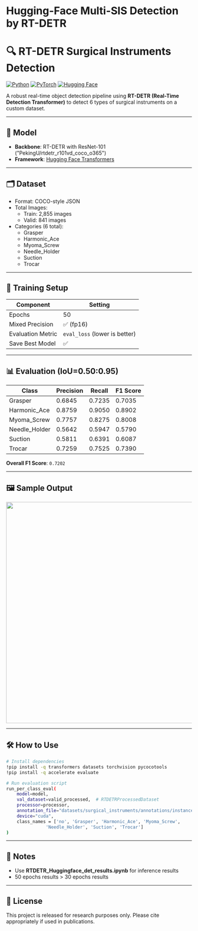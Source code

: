 # Hugging-Face Multi-SIS Detection by RT-DETR

# 🔍 RT-DETR Surgical Instruments Detection

[![Python](https://img.shields.io/badge/Python-3.11-blue?logo=python)](https://www.python.org/) 
[![PyTorch](https://img.shields.io/badge/PyTorch-2.6+-ee4c2c?logo=pytorch)](https://pytorch.org/) 
[![Hugging Face](https://img.shields.io/badge/%F0%9F%A4%97%20Hugging%20Face-Model-blue)](https://huggingface.co/)

A robust real-time object detection pipeline using **RT-DETR (Real-Time Detection Transformer)** to detect 6 types of surgical instruments on a custom dataset.

---

## 🧠 Model

- **Backbone**: RT-DETR with ResNet-101 ("PekingU/rtdetr_r101vd_coco_o365")
- **Framework**: [Hugging Face Transformers](https://huggingface.co/docs/transformers/index)

---

## 🗂 Dataset

- Format: COCO-style JSON
- Total Images:
  - Train: 2,855 images
  - Valid: 841 images
- Categories (6 total):
  - Grasper
  - Harmonic_Ace
  - Myoma_Screw
  - Needle_Holder
  - Suction
  - Trocar

---

## 🚀 Training Setup

| Component          | Setting                  |
|--------------------|---------------------------|
| Epochs             | 50                       |
| Mixed Precision    | ✅ (fp16)                |
| Evaluation Metric  | `eval_loss` (lower is better) |
| Save Best Model    | ✅                        |

---

## 📊 Evaluation (IoU=0.50:0.95)

| Class           | Precision | Recall | F1 Score |
|----------------|-----------|--------|----------|
| Grasper        | 0.6845    | 0.7235 | 0.7035   |
| Harmonic_Ace   | 0.8759    | 0.9050 | 0.8902   |
| Myoma_Screw    | 0.7757    | 0.8275 | 0.8008   |
| Needle_Holder  | 0.5642    | 0.5947 | 0.5790   |
| Suction        | 0.5811    | 0.6391 | 0.6087   |
| Trocar         | 0.7259    | 0.7525 | 0.7390   |

**Overall F1 Score**: `0.7202`

---

## 🖼 Sample Output

<div align="center">
  <img src="50_epochs_results.png" width="600"/>
</div>

---

## 🛠 How to Use

```bash
# Install dependencies
!pip install -q transformers datasets torchvision pycocotools
!pip install -q accelerate evaluate

# Run evaluation script
run_per_class_eval(
    model=model,
    val_dataset=valid_processed,  # RTDETRProcessedDataset
    processor=processor,
    annotation_file="datasets/surgical_instruments/annotations/instances_valid_det.json",
    device="cuda",
    class_names = ['no', 'Grasper', 'Harmonic_Ace', 'Myoma_Screw',
               'Needle_Holder', 'Suction', 'Trocar']
)
```

---

## 📌 Notes

- Use **RTDETR_Huggingface_det_results.ipynb** for inference results
- 50 epochs results > 30 epochs results 
---

## 📜 License

This project is released for research purposes only. Please cite appropriately if used in publications.

